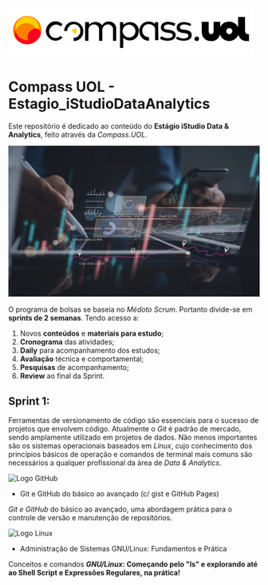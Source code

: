 ![Logo Compass.UOL](img/compassUOL-logo.png)

# Compass UOL - Estagio_iStudioDataAnalytics

Este repositório é dedicado ao conteúdo do **Estágio iStudio Data & Analytics**, feito através da _Compass.UOL_.

![Imagem Studio Data & Analytics](img/studio-data-analytics-desk.jpeg)

O programa de bolsas se baseia no _Médoto Scrum_. Portanto divide-se em **sprints de 2 semanas**. Tendo acesso a: 

1. Novos **conteúdos** e **materiais para estudo**;
2. **Cronograma** das atividades; 
3. **Daily** para acompanhamento dos estudos;
4. **Avaliação** técnica e comportamental;
5. **Pesquisas** de acompanhamento;
6. **Review** ao final da Sprint.


## Sprint 1:

Ferramentas de versionamento de código são essenciais para o sucesso de projetos que envolvem código. Atualmente o *Git* é padrão de mercado, sendo amplamente utilizado em projetos de dados. Não menos importantes são os sistemas operacionais baseados em *Linux*, cujo conhecimento dos princípios básicos de operação e comandos de terminal mais comuns são necessários a qualquer profissional da área de _Data & Analytics_.

![Logo GitHub](https://www.google.com/url?sa=i&url=https%3A%2F%2Fwww.dev-insider.de%2Fwas-ist-github-a-645831%2F&psig=AOvVaw0BaNmAJNtuagTO9pZRUElP&ust=1675290397999000&source=images&cd=vfe&ved=0CA0QjRxqFwoTCOCxmqTt8vwCFQAAAAAdAAAAABAI)

* Git e GitHub do básico ao avançado (c/ gist e GitHub Pages)

_Git e GitHub_ do básico ao avançado, uma abordagem prática para o controle de versão e manutenção de repositórios.

![Logo Linux](https://www.google.com/url?sa=i&url=https%3A%2F%2Flogodownload.org%2Flinux-logo%2F&psig=AOvVaw2KMo6Ie6-vxvwSoLpeyjca&ust=1675290611860000&source=images&cd=vfe&ved=0CA0QjRxqFwoTCODLlYTu8vwCFQAAAAAdAAAAABAD)

* Administração de Sistemas GNU/Linux: Fundamentos e Prática

Conceitos e comandos **_GNU/Linux_: Começando pelo "ls" e explorando até ao Shell Script e Expressões Regulares, na prática!**



